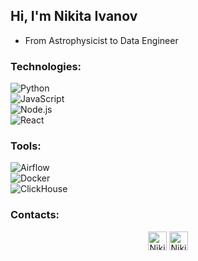 ## Hi, I'm Nikita Ivanov

- From Astrophysicist to Data Engineer

### Technologies:

![Python](https://img.shields.io/badge/-Python-FFFFFF?style=flat-square&logo=python)  
![JavaScript](https://img.shields.io/badge/javascript-%23323330.svg?style=for-the-badge&logo=javascript&logoColor=%23F7DF1E)  
![Node.js](https://img.shields.io/badge/-Node.js-FFFFFF?style=flat-square&logo=node.js)  
![React](https://img.shields.io/badge/react-%2320232a.svg?style=for-the-badge&logo=react&logoColor=%2361DAFB)  

### Tools:
  
![Airflow](https://img.shields.io/badge/Apache%20Airflow-017CEE?style=for-the-badge&logo=apacheairflow&logoColor=white)  
![Docker](https://img.shields.io/badge/-Docker%20Compose-FFFFFF?style=flat-square&logo=docker&logoColor=2496ED)  
![ClickHouse](https://img.shields.io/badge/-ClickHouse-FFFFFF?style=flat-square&logo=clickhouse&logoColor=FFCC00)  

### Contacts:
<p align="center">
  <a href="https://www.linkedin.com/in/nikita-ivanov-699102298/"><img width="30px" src="https://simpleicons.org/icons/linkedin.svg" alt="Nikita Ivanov | Linkedin"/></a>
  <a href="https://t.me/Ironjoni"><img width="30px" src="https://simpleicons.org/icons/telegram.svg" alt="Nikita Ivanov | Telegram"/></a>
</p>
